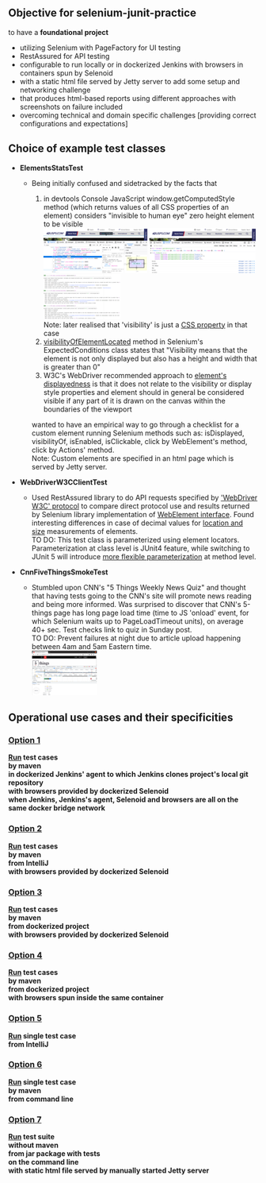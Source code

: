 ## Objective for selenium-junit-practice

to have a **foundational project**
  - utilizing Selenium with PageFactory for UI testing
  - RestAssured for API testing
  - configurable to run locally or in dockerized Jenkins with browsers in containers spun by Selenoid
  - with a static html file served by Jetty server to add some setup and networking challenge
  - that produces html-based reports using different approaches with screenshots on failure included
  - overcoming technical and domain specific challenges [providing correct configurations and expectations]

## Choice of example test classes

- **ElementsStatsTest**
   - Being initially confused and sidetracked by the facts that
     1. in devtools Console JavaScript window.getComputedStyle method (which returns values of all CSS properties of an element) considers "invisible to human eye" zero height element to be visible<br>
        [![usps_repos_element_zero_height](img/usps_repos_element_zero_height-small.png)](img/usps_repos_element_zero_height.png)
        [![usps_repos_element_devtools_Console_JS_info](img/usps_repos_element_devtools_Console_JS_info-small.png)](img/usps_repos_element_devtools_Console_JS_info.png)
        [![info_log_elements_stats](img/info_log_elements_stats-small.png)](img/info_log_elements_stats.png)<br>
        Note: later realised that 'visibility' is just a [CSS property](https://www.w3schools.com/jsref/prop_style_visibility.asp) in that case
     2. [visibilityOfElementLocated](https://www.selenium.dev/selenium/docs/api/java/org/openqa/selenium/support/ui/ExpectedConditions.html#visibilityOfElementLocated(org.openqa.selenium.By)) method in Selenium's ExpectedConditions class states that "Visibility means that the element is not only displayed but also has a height and width that is greater than 0"
     3. W3C's WebDriver recommended approach to [element's displayedness](https://www.w3.org/TR/webdriver1/#element-displayedness) is that it does not relate to the visibility or display style properties and element should in general be considered visible if any part of it is drawn on the canvas within the boundaries of the viewport

     wanted to have an empirical way to go through a checklist for a custom element running Selenium methods such as: isDisplayed, visibilityOf, isEnabled, isClickable, click by WebElement's method, click by Actions' method.<br>
     Note: Custom elements are specified in an html page which is served by Jetty server.<br>


- **WebDriverW3CClientTest**
   - Used RestAssured library to do API requests specified by ['WebDriver W3C' protocol](https://www.w3.org/TR/webdriver1) to compare direct protocol use and results returned by Selenium library implementation of [WebElement interface](https://www.javadoc.io/doc/org.seleniumhq.selenium/selenium-api/4.6.0/org/openqa/selenium/WebElement.html). Found interesting differences in case of decimal values for [location and size](https://www.w3.org/TR/webdriver1/#get-element-rect) measurements of elements.<br>
     TO DO: This test class is parameterized using element locators. Parameterization at class level is JUnit4 feature, while switching to JUnit 5 will introduce [more flexible parameterization](https://stackoverflow.com/questions/46182118/junit5-parameterized-tests-at-class-level) at method level.


- **CnnFiveThingsSmokeTest**
   - Stumbled upon CNN's "5 Things Weekly News Quiz" and thought that having tests going to the CNN's site will promote news reading and being more informed. Was surprised to discover that CNN's 5-things page has long page load time (time to JS 'onload' event, for which Selenium waits up to PageLoadTimeout units), on average 40+ sec. Test checks link to quiz in Sunday post.<br>
    TO DO: Prevent failures at night due to article upload happening between 4am and 5am Eastern time.<br>
    [![cnn_5things_onload_event_timing](img/cnn_5things_onload_event_timing-small.png)](img/cnn_5things_onload_event_timing.png) 

## Operational use cases and their specificities

### [Option 1](option1.md)
**[Run](option1.md) test cases<br>
by maven<br>
in dockerized Jenkins' agent to which Jenkins clones project's local git repository<br>
with browsers provided by dockerized Selenoid<br>
when Jenkins, Jenkins's agent, Selenoid and browsers are all on the same docker bridge network**

### [Option 2](option2.md)
**[Run](option2.md) test cases<br>
by maven<br>
from IntelliJ<br>
with browsers provided by dockerized Selenoid**

### [Option 3](option3.md)
**[Run](option3.md) test cases<br>
by maven<br>
from dockerized project<br>
with browsers provided by dockerized Selenoid**

### [Option 4](option4.md)
**[Run](option4.md) test cases<br>
by maven<br>
from dockerized project<br>
with browsers spun inside the same container**

### [Option 5](option5.md)
**[Run](option5.md) single test case<br>
from IntelliJ**

### [Option 6](option6.md)
**[Run](option6.md) single test case<br>
by maven<br>
from command line**

### [Option 7](option7.md)
**[Run](option7.md) test suite<br>
without maven<br>
from jar package with tests<br>
on the command line<br>
with static html file served by manually started Jetty server**